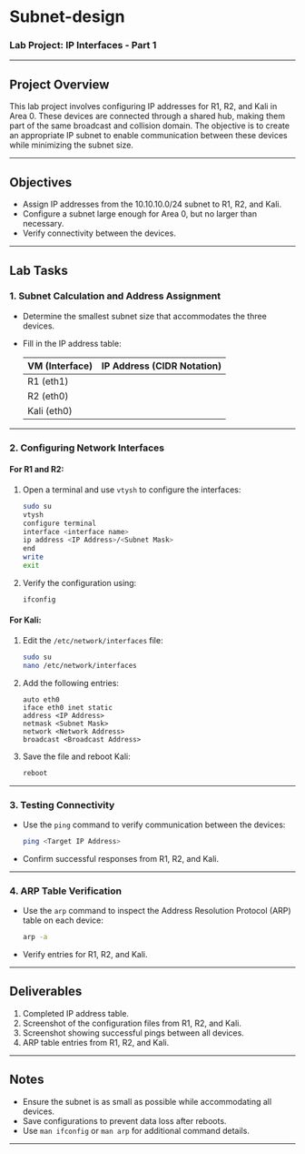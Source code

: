 # Subnet-design
### Lab Project: IP Interfaces - Part 1

---

## Project Overview
This lab project involves configuring IP addresses for R1, R2, and Kali in Area 0. These devices are connected through a shared hub, making them part of the same broadcast and collision domain. The objective is to create an appropriate IP subnet to enable communication between these devices while minimizing the subnet size.

---

## Objectives
- Assign IP addresses from the 10.10.10.0/24 subnet to R1, R2, and Kali.
- Configure a subnet large enough for Area 0, but no larger than necessary.
- Verify connectivity between the devices.

---

## Lab Tasks

### 1. **Subnet Calculation and Address Assignment**
   - Determine the smallest subnet size that accommodates the three devices.
   - Fill in the IP address table:

     | VM (Interface) | IP Address (CIDR Notation) |
     |----------------|----------------------------|
     | R1 (eth1)      |                            |
     | R2 (eth0)      |                            |
     | Kali (eth0)    |                            |

---

### 2. **Configuring Network Interfaces**

#### For R1 and R2:
1. Open a terminal and use `vtysh` to configure the interfaces:
   ```bash
   sudo su
   vtysh
   configure terminal
   interface <interface name>
   ip address <IP Address>/<Subnet Mask>
   end
   write
   exit
   ```
2. Verify the configuration using:
   ```bash
   ifconfig
   ```

#### For Kali:
1. Edit the `/etc/network/interfaces` file:
   ```bash
   sudo su
   nano /etc/network/interfaces
   ```
2. Add the following entries:
   ```
   auto eth0
   iface eth0 inet static
   address <IP Address>
   netmask <Subnet Mask>
   network <Network Address>
   broadcast <Broadcast Address>
   ```
3. Save the file and reboot Kali:
   ```bash
   reboot
   ```

---

### 3. **Testing Connectivity**
   - Use the `ping` command to verify communication between the devices:
     ```bash
     ping <Target IP Address>
     ```
   - Confirm successful responses from R1, R2, and Kali.

---

### 4. **ARP Table Verification**
   - Use the `arp` command to inspect the Address Resolution Protocol (ARP) table on each device:
     ```bash
     arp -a
     ```
   - Verify entries for R1, R2, and Kali.

---

## Deliverables
1. Completed IP address table.
2. Screenshot of the configuration files from R1, R2, and Kali.
3. Screenshot showing successful pings between all devices.
4. ARP table entries from R1, R2, and Kali.

---

## Notes
- Ensure the subnet is as small as possible while accommodating all devices.
- Save configurations to prevent data loss after reboots.
- Use `man ifconfig` or `man arp` for additional command details.

---

